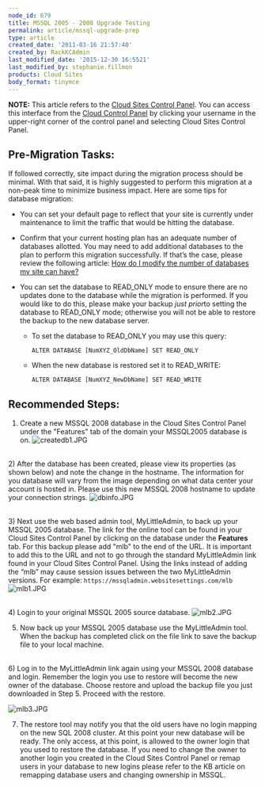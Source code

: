 ```yaml
---
node_id: 679
title: MSSQL 2005 - 2008 Upgrade Testing
permalink: article/mssql-upgrade-prep
type: article
created_date: '2011-03-16 21:57:40'
created_by: RackKCAdmin
last_modified_date: '2015-12-30 16:5521'
last_modified_by: stephanie.fillmon
products: Cloud Sites
body_format: tinymce
---
```


**NOTE:** This article refers to the [Cloud Sites Control
Panel](https://manage.rackspacecloud.com/). You can access this
interface from the [Cloud Control Panel](https://mycloud.rackspace.com/)
by clicking your username in the upper-right corner of the control panel
and selecting Cloud Sites Control Panel.

Pre-Migration Tasks:
--------------------

If followed correctly, site impact during the migration process should
be minimal. With that said, it is highly suggested to perform this
migration at a non-peak time to minimize business impact. Here are some
tips for database migration:

-   You can set your default page to reflect that your site is currently
    under maintenance to limit the traffic that would be hitting the
    database.

-   Confirm that your current hosting plan has an adequate number of
    databases allotted. You may need to add additional databases to the
    plan to perform this migration successfully. If that&rsquo;s the case,
    please review the following article: [How do I modify the number of
    databases my site can
    have?](https://community.rackspace.com/products/f/26/t/285 "How do I modify the number of databases my site can have?")

-   You can set the database to READ\_ONLY mode to ensure there are no
    updates done to the database while the migration is performed. If
    you would like to do this, please make your backup *just prior*to
    setting the database to READ\_ONLY mode; otherwise you will not be
    able to restore the backup to the new database server.
    -   To set the database to READ\_ONLY you may use this query:

            ALTER DATABASE [NumXYZ_OldDbName] SET READ_ONLY

    -   When the new database is restored set it to READ\_WRITE:

            ALTER DATABASE [NumXYZ_NewDbName] SET READ_WRITE

 

Recommended Steps:
------------------

1) Create a new MSSQL 2008 database in the Cloud Sites Control Panel
under the "Features" tab of the domain your MSSQL2005 database is on.
![createdb1.JPG](http://c0476992.cdn.cloudfiles.rackspacecloud.com/createdb1.JPG)

\
 2) After the database has been created, please view its properties (as
shown below) and note the change in the hostname. The information for
you database will vary from the image depending on what data center your
account is hosted in. Please use this new MSSQL 2008 hostname to update
your connection strings.
![dbinfo.JPG](http://c0476992.cdn.cloudfiles.rackspacecloud.com/dbinfo.JPG)

\
 3) Next use the web based admin tool, MyLittleAdmin, to back up your
MSSQL 2005 database. The link for the online tool can be found in your
Cloud Sites Control Panel by clicking on the database under the
**Features** tab. For this backup please add "mlb" to the end of the
URL. It is important to add this to the URL and not to go through the
standard MyLittleAdmin link found in your Cloud Sites Control Panel.
Using the links instead of adding the &ldquo;mlb&rdquo; may cause session issues
between the two MyLittleAdmin versions. For example:
`https://mssqladmin.websitesettings.com/mlb`
![mlb1.JPG](http://c0476992.cdn.cloudfiles.rackspacecloud.com/mlb1.JPG)

\
 4) Login to your original MSSQL 2005 source database.
![mlb2.JPG](http://c0476992.cdn.cloudfiles.rackspacecloud.com/mlb2.JPG)

5) Now back up your MSSQL 2005 database use the MyLittleAdmin tool.
When the backup has completed click on the file link to save the backup
file to your local machine.

\
 6) Log in to the MyLittleAdmin link again using your MSSQL 2008
database and login. Remember the login you use to restore will become
the new owner of the database. Choose restore and upload the backup file
you just downloaded in Step 5. Proceed with the restore.

![mlb3.JPG](http://c0476992.cdn.cloudfiles.rackspacecloud.com/mlb3.JPG)

7) The restore tool may notify you that the old users have no login
mapping on the new SQL 2008 cluster. At this point your new database
will be ready. The only access, at this point, is allowed to the owner
login that you used to restore the database. If you need to change the
owner to another login you created in the Cloud Sites Control Panel or
remap users in your database to new logins please refer to the KB
article on remapping database users and changing ownership in MSSQL.

